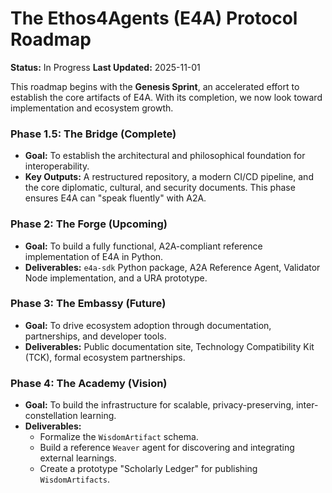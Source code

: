 # The Ethos4Agents (E4A) Protocol Roadmap
**Status:** In Progress
**Last Updated:** 2025-11-01

This roadmap begins with the **Genesis Sprint**, an accelerated effort to establish the core artifacts of E4A. With its completion, we now look toward implementation and ecosystem growth.

### **Phase 1.5: The Bridge (Complete)**
*   **Goal:** To establish the architectural and philosophical foundation for interoperability.
*   **Key Outputs:** A restructured repository, a modern CI/CD pipeline, and the core diplomatic, cultural, and security documents. This phase ensures E4A can "speak fluently" with A2A.

### **Phase 2: The Forge (Upcoming)**
*   **Goal:** To build a fully functional, A2A-compliant reference implementation of E4A in Python.
*   **Deliverables:** `e4a-sdk` Python package, A2A Reference Agent, Validator Node implementation, and a URA prototype.

### **Phase 3: The Embassy (Future)**
*   **Goal:** To drive ecosystem adoption through documentation, partnerships, and developer tools.
*   **Deliverables:** Public documentation site, Technology Compatibility Kit (TCK), formal ecosystem partnerships.

### **Phase 4: The Academy (Vision)**
*   **Goal:** To build the infrastructure for scalable, privacy-preserving, inter-constellation learning.
*   **Deliverables:**
    *   Formalize the `WisdomArtifact` schema.
    *   Build a reference `Weaver` agent for discovering and integrating external learnings.
    *   Create a prototype "Scholarly Ledger" for publishing `WisdomArtifacts`.
